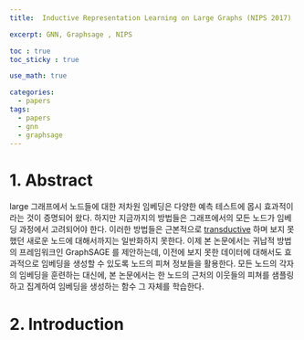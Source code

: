 ```yaml
---
title:  Inductive Representation Learning on Large Graphs (NIPS 2017)

excerpt: GNN, Graphsage , NIPS

toc : true
toc_sticky : true  

use_math: true

categories:
  - papers
tags:
  - papers
  - gnn
  - graphsage
---
```


# 1. Abstract

large 그래프에서 노드들에 대한 저차원 임베딩은 다양한 예측 테스트에 몹시 효과적이라는 것이 증명되어 왔다. 하지만 지금까지의 방법들은 그래프에서의 모든 노드가 임베딩 과정에서 고려되어야 한다. 이러한 방법들은 근본적으로 [transductive](https://en.wikipedia.org/wiki/Transduction_(machine_learning)) 하며 보지 못했던 새로운 노드에 대해서까지는 일반화하지 못한다. 이제
본 논문에서는 귀납적 방법의 프레임워크인 GraphSAGE 를 제안하는데, 이전에 보지 못한 데이터에
대해서도 효과적으로 임베딩을 생성할 수 있도록 노드의 피쳐 정보들을 활용한다. 모든 노드의 각자의 임베딩을 훈련하는 대신에, 본 논문에서는 한 노드의 근처의 이웃들의 피쳐를 샘플링하고 집계하여
임베딩을 생성하는 함수 그 자체를 학습한다. 

# 2. Introduction 